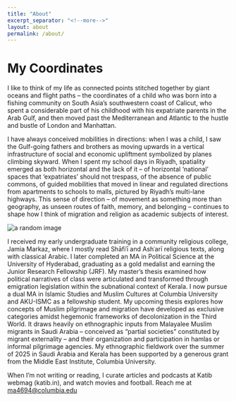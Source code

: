 ```yaml
---
title: "About"
excerpt_separator: "<!--more-->"
layout: about
permalink: /about/
---
```


# My Coordinates

I like to think of my life as connected points stitched together by giant oceans and flight paths – the coordinates of a child who was born into a fishing community on South Asia’s southwestern coast of Calicut, who spent a considerable part of his childhood with his expatriate parents in the Arab Gulf, and then moved past the Mediterranean and Atlantic to the hustle and bustle of London and Manhattan. 
<!--more-->
I have always conceived mobilities in directions: when I was a child, I saw the Gulf-going fathers and brothers as moving upwards in a vertical infrastructure of social and economic upliftment symbolized by planes climbing skyward. When I spent my school days in Riyadh, spatiality emerged as both horizontal and the lack of it – of horizontal ‘national’ spaces that ‘expatriates’ should not trespass, of the absence of public commons, of guided mobilities that moved in linear and regulated directions from apartments to schools to malls, pictured by Riyadh’s multi-lane highways. This sense of direction – of movement as something more than geography, as unseen routes of faith, memory, and belonging – continues to shape how I think of migration and religion as academic subjects of interest.

![a random image]({{site.baseurl}}images/Profile.jpeg)

I received my early undergraduate training in a community religious college, Jamia Markaz, where I mostly read Shāfiʿī and Ashʿarī religious texts, along with classical Arabic. I later completed an MA in Political Science at the University of Hyderabad, graduating as a gold medalist and earning the Junior Research Fellowship (JRF). My master’s thesis examined how political narratives of class were articulated and transformed through emigration legislation within the subnational context of Kerala. I now pursue a dual MA in Islamic Studies and Muslim Cultures at Columbia University and AKU-ISMC as a fellowship student. My upcoming thesis explores how concepts of Muslim pilgrimage and migration have developed as exclusive categories amidst hegemonic frameworks of decolonization in the Third World. It draws heavily on ethnographic inputs from Malayalee Muslim migrants in Saudi Arabia – conceived as “partial societies” constituted by migrant externality – and their organization and participation in hamlas or informal pilgrimage agencies. My ethnographic fieldwork over the summer of 2025 in Saudi Arabia and Kerala has been supported by a generous grant from the Middle East Institute, Columbia University.

When I’m not writing or reading, I curate articles and podcasts at Katib webmag (katib.in), and watch movies and football. Reach me at ma4694@columbia.edu
